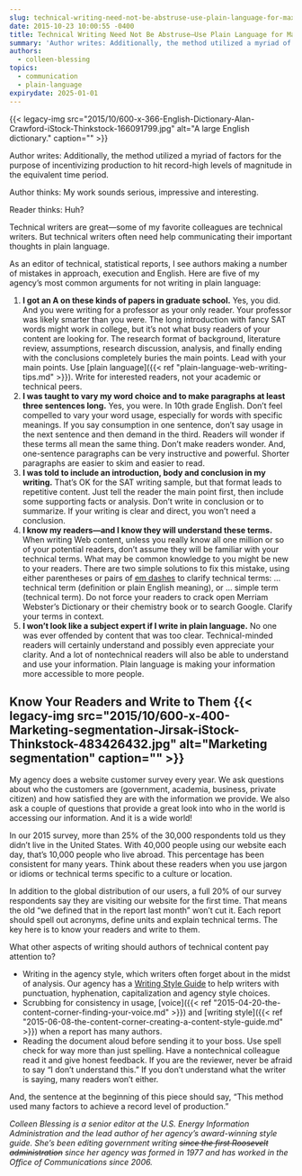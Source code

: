```yaml
---
slug: technical-writing-need-not-be-abstruse-use-plain-language-for-maximum-impact
date: 2015-10-23 10:00:55 -0400
title: Technical Writing Need Not Be Abstruse—Use Plain Language for Maximum Impact
summary: 'Author writes: Additionally, the method utilized a myriad of factors for the purpose of incentivizing production to hit record-high levels of magnitude in the equivalent time period. Author thinks: My work sounds serious, impressive and interesting. Reader thinks: Huh? Technical writers are great&mdash;some of my favorite colleagues are technical writers. But technical writers often need'
authors:
  - colleen-blessing
topics:
  - communication
  - plain-language
expirydate: 2025-01-01
---
```


{{< legacy-img src="2015/10/600-x-366-English-Dictionary-Alan-Crawford-iStock-Thinkstock-166091799.jpg" alt="A large English dictionary." caption="" >}} 

Author writes: Additionally, the method utilized a myriad of factors for the purpose of incentivizing production to hit record-high levels of magnitude in the equivalent time period.

Author thinks: My work sounds serious, impressive and interesting.

Reader thinks: Huh?

Technical writers are great—some of my favorite colleagues are technical writers. But technical writers often need help communicating their important thoughts in plain language.

As an editor of technical, statistical reports, I see authors making a number of mistakes in approach, execution and English. Here are five of my agency’s most common arguments for not writing in plain language:

  1. **I got an A on these kinds of papers in graduate school.** Yes, you did. And you were writing for a professor as your only reader. Your professor was likely smarter than you were. The long introduction with fancy SAT words might work in college, but it’s not what busy readers of your content are looking for. The research format of background, literature review, assumptions, research discussion, analysis, and finally ending with the conclusions completely buries the main points. Lead with your main points. Use [plain language]({{< ref "plain-language-web-writing-tips.md" >}}). Write for interested readers, not your academic or technical peers.
  2. **I was taught to vary my word choice and to make paragraphs at least three sentences long.** Yes, you were. In 10th grade English. Don’t feel compelled to vary your word usage, especially for words with specific meanings. If you say consumption in one sentence, don’t say usage in the next sentence and then demand in the third. Readers will wonder if these terms all mean the same thing. Don’t make readers wonder. And, one-sentence paragraphs can be very instructive and powerful. Shorter paragraphs are easier to skim and easier to read.
  3. **I was told to include an introduction, body and conclusion in my writing.** That’s OK for the SAT writing sample, but that format leads to repetitive content. Just tell the reader the main point first, then include some supporting facts or analysis. Don’t write in conclusion or to summarize. If your writing is clear and direct, you won’t need a conclusion.
  4. **I know my readers—and I know they will understand these terms.** When writing Web content, unless you really know all one million or so of your potential readers, don’t assume they will be familiar with your technical terms. What may be common knowledge to you might be new to your readers. There are two simple solutions to fix this mistake, using either parentheses or pairs of [em dashes](http://grammarist.com/grammar/emdash/) to clarify technical terms: … technical term (definition or plain English meaning), or … simple term (technical term). Do not force your readers to crack open Merriam Webster’s Dictionary or their chemistry book or to search Google. Clarify your terms in context.
  5. **I won’t look like a subject expert if I write in plain language.** No one was ever offended by content that was too clear. Technical-minded readers will certainly understand and possibly even appreciate your clarity. And a lot of nontechnical readers will also be able to understand and use your information. Plain language is making your information more accessible to more people.

## Know Your Readers and Write to Them {{< legacy-img src="2015/10/600-x-400-Marketing-segmentation-Jirsak-iStock-Thinkstock-483426432.jpg" alt="Marketing segmentation" caption="" >}} 

My agency does a website customer survey every year. We ask questions about who the customers are (government, academia, business, private citizen) and how satisfied they are with the information we provide. We also ask a couple of questions that provide a great look into who in the world is accessing our information. And it is a wide world!

In our 2015 survey, more than 25% of the 30,000 respondents told us they didn’t live in the United States. With 40,000 people using our website each day, that’s 10,000 people who live abroad. This percentage has been consistent for many years. Think about these readers when you use jargon or idioms or technical terms specific to a culture or location.

In addition to the global distribution of our users, a full 20% of our survey respondents say they are visiting our website for the first time. That means the old “we defined that in the report last month” won’t cut it. Each report should spell out acronyms, define units and explain technical terms. The key here is to know your readers and write to them.

What other aspects of writing should authors of technical content pay attention to?

  * Writing in the agency style, which writers often forget about in the midst of analysis. Our agency has a [Writing Style Guide](http://www.eia.gov/about/eiawritingstyleguide.pdf) to help writers with punctuation, hyphenation, capitalization and agency style choices.
  * Scrubbing for consistency in usage, [voice]({{< ref "2015-04-20-the-content-corner-finding-your-voice.md" >}}) and [writing style]({{< ref "2015-06-08-the-content-corner-creating-a-content-style-guide.md" >}}) when a report has many authors.
  * Reading the document aloud before sending it to your boss. Use spell check for way more than just spelling. Have a nontechnical colleague read it and give honest feedback. If you are the reviewer, never be afraid to say “I don’t understand this.” If you don’t understand what the writer is saying, many readers won’t either.

And, the sentence at the beginning of this piece should say, “This method used many factors to achieve a record level of production.”

 

_Colleen Blessing is a senior editor at the U.S. Energy Information Administration and the lead author of her agency’s award-winning style guide. She’s been editing government writing <del>since the first Roosevelt administration</del> since her agency was formed in 1977 and has worked in the Office of Communications since 2006._